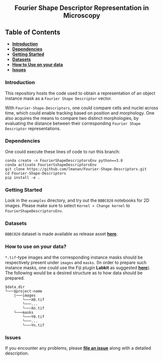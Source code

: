 <h2 align="center">Fourier Shape Descriptor Representation in Microscopy</h2>

## Table of Contents

- **[Introduction](#introduction)**
- **[Dependencies](#dependencies)**
- **[Getting Started](#getting-started)**
- **[Datasets](#datasets)**
- **[How to Use on your data](#how-to-use-on-your-data)**
- **[Issues](#issues)**


### Introduction
This repository hosts the code used to obtain a representation of an object instance mask as a `Fourier Shape Descriptor` vector.

With `Fourier-Shape-Descriptors`, one could compare cells and nuclei across time, which could enable tracking based on position and morphology. One also acquires the means to compare two distinct morphologies, by evaluating the distance between their corresponding `Fourier Shape Descriptor` representations.


### Dependencies 

One could execute these lines of code to run this branch:

```
conda create -n FourierShapeDescriptorsEnv python==3.8
conda activate FourierSshapeDescriptorsEnv
git clone https://github.com/lmanan/Fourier-Shape-Descriptors.git
cd Fourier-Shape-Descriptors
pip install -e .
```

### Getting Started

Look in the `examples` directory,  and try out the `BBBC020` notebooks for 2D images. Please make sure to select `Kernel > Change kernel` to `FourierShapeDescriptorsEnv`.   


### Datasets
`BBBC020` dataset is made available as release asset **[here](https://github.com/lmanan/Fourier-Shape-Descriptors/releases/tag/v0.0.1)**. 

### How to use on your data?
   
`*.tif`-type images and the corresponding instance masks should be respectively present under `images` and `masks`. (In order to prepare such instance masks, one could use the Fiji plugin <b>Labkit</b> as suggested <b>[here](https://github.com/juglab/EmbedSeg/wiki/01---Use-Labkit-to-prepare-instance-masks)</b>). The following would be a desired structure as to how data should be prepared.

```
$data_dir
└───$project-name
    |───images
        └───X0.tif
        └───...
        └───Xn.tif
    └───masks
        └───Y0.tif
        └───...
        └───Yn.tif
```

### Issues

If you encounter any problems, please **[file an issue]** along with a detailed description.

[file an issue]: https://github.com/lmanan/Fourier-Shape-Descriptors/issues


